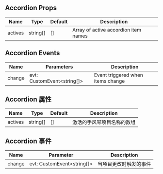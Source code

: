 ## Accordion Props

| Name    | Type     | Default | Description                          |
| ------- | -------- | ------- | ------------------------------------ |
| actives | string[] | []      | Array of active accordion item names |

## Accordion Events

| Name   | Parameters                 | Description                       |
| ------ | -------------------------- | --------------------------------- |
| change | evt: CustomEvent<string[]> | Event triggered when items change |

## Accordion 属性

| Name    | Type     | Default | Description                |
| ------- | -------- | ------- | -------------------------- |
| actives | string[] | []      | 激活的手风琴项目名称的数组 |

## Accordion 事件

| Name   | Parameter                  | Description            |
| ------ | -------------------------- | ---------------------- |
| change | evt: CustomEvent<string[]> | 当项目更改时触发的事件 |

